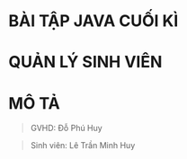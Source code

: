 # BÀI TẬP JAVA CUỐI KÌ

# QUẢN LÝ SINH VIÊN

# MÔ TẢ
  > GVHD: Đỗ Phú Huy

  > Sinh viên: Lê Trần Minh Huy
